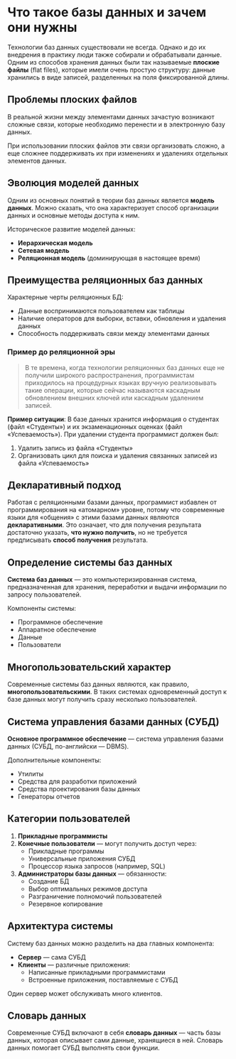 # Что такое базы данных и зачем они нужны

Технологии баз данных существовали не всегда. Однако и до их внедрения в практику люди также собирали и обрабатывали данные. Одним из способов хранения данных были так называемые **плоские файлы** (flat files), которые имели очень простую структуру: данные хранились в виде записей, разделенных на поля фиксированной длины.

## Проблемы плоских файлов

В реальной жизни между элементами данных зачастую возникают сложные связи, которые необходимо перенести и в электронную базу данных.

При использовании плоских файлов эти связи организовать сложно, а еще сложнее поддерживать их при изменениях и удалениях отдельных элементов данных.

## Эволюция моделей данных

Одним из основных понятий в теории баз данных является **модель данных**. Можно сказать, что она характеризует способ организации данных и основные методы доступа к ним.

Историческое развитие моделей данных:
- **Иерархическая модель**
- **Сетевая модель** 
- **Реляционная модель** (доминирующая в настоящее время)

## Преимущества реляционных баз данных

Характерные черты реляционных БД:
- Данные воспринимаются пользователем как таблицы
- Наличие операторов для выборки, вставки, обновления и удаления данных
- Способность поддерживать связи между элементами данных

### Пример до реляционной эры

> В те времена, когда технологии реляционных баз данных еще не получили широкого распространения, программистам приходилось на процедурных языках вручную реализовывать такие операции, которые сейчас называются каскадным обновлением внешних ключей или каскадным удалением записей.

**Пример ситуации**: 
В базе данных хранится информация о студентах (файл «Студенты») и их экзаменационных оценках (файл «Успеваемость»). При удалении студента программист должен был:
1. Удалить запись из файла «Студенты»
2. Организовать цикл для поиска и удаления связанных записей из файла «Успеваемость»

## Декларативный подход

Работая с реляционными базами данных, программист избавлен от программирования на «атомарном» уровне, потому что современные языки для «общения» с этими базами данных являются **декларативными**. Это означает, что для получения результата достаточно указать, **что нужно получить**, но не требуется предписывать **способ получения** результата.

## Определение системы баз данных

**Система баз данных** — это компьютеризированная система, предназначенная для хранения, переработки и выдачи информации по запросу пользователей.

Компоненты системы:
- Программное обеспечение
- Аппаратное обеспечение  
- Данные
- Пользователи

## Многопользовательский характер

Современные системы баз данных являются, как правило, **многопользовательскими**. В таких системах одновременный доступ к базе данных могут получить сразу несколько пользователей.

## Система управления базами данных (СУБД)

**Основное программное обеспечение** — система управления базами данных (СУБД, по-английски — DBMS).

Дополнительные компоненты:
- Утилиты
- Средства для разработки приложений
- Средства проектирования базы данных
- Генераторы отчетов

## Категории пользователей

1. **Прикладные программисты**
2. **Конечные пользователи** — могут получить доступ через:
   - Прикладные программы
   - Универсальные приложения СУБД
   - Процессор языка запросов (например, SQL)
3. **Администраторы базы данных** — обязанности:
   - Создание БД
   - Выбор оптимальных режимов доступа
   - Разграничение полномочий пользователей
   - Резервное копирование

## Архитектура системы

Систему баз данных можно разделить на два главных компонента:

- **Сервер** — сама СУБД
- **Клиенты** — различные приложения:
  - Написанные прикладными программистами
  - Встроенные приложения, поставляемые с СУБД

Один сервер может обслуживать много клиентов.

## Словарь данных

Современные СУБД включают в себя **словарь данных** — часть базы данных, которая описывает сами данные, хранящиеся в ней. Словарь данных помогает СУБД выполнять свои функции.
